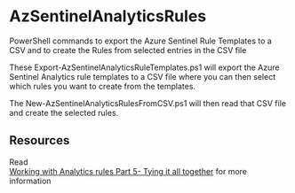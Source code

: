 # AzSentinelAnalyticsRules

PowerShell commands to export the Azure Sentinel Rule Templates to a CSV and to create the Rules from selected entries in the CSV file

These Export-AzSentinelAnalyticsRuleTemplates.ps1 will export the Azure Sentinel Analytics rule templates to a CSV file where you can then select which rules you want to create from the templates.

The New-AzSentinelAnalyticsRulesFromCSV.ps1 will then read that CSV file and create the selected rules.

## Resources

Read   
[Working with Analytics rules Part 5- Tying it all together](https://www.garybushey.com/2020/02/01/working-with-analytics-rules-part-5-tying-it-all-together)
for more information
